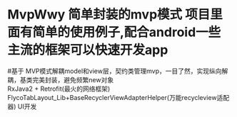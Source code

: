 # MvpWwy 简单封装的mvp模式 项目里面有简单的使用例子,配合android一些主流的框架可以快速开发app
#基于 MVP模式解耦model和view层，契约类管理mvp，一目了然，实现纵向解耦，基类完美封装，避免频繁new对象  
RxJava2 + Retrofit(最火的网络框架)
FlycoTabLayout_Lib+BaseRecyclerViewAdapterHelper(万能recycleview适配器) UI开发
